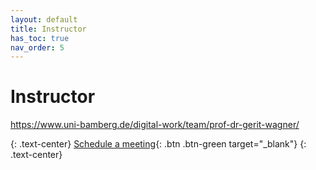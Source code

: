 ```yaml
---
layout: default
title: Instructor
has_toc: true
nav_order: 5
---
```


# Instructor


https://www.uni-bamberg.de/digital-work/team/prof-dr-gerit-wagner/


{: .text-center}
[Schedule a meeting](https://calendly.com/gerit-wagner/30min){: .btn .btn-green target="_blank"}
{: .text-center}